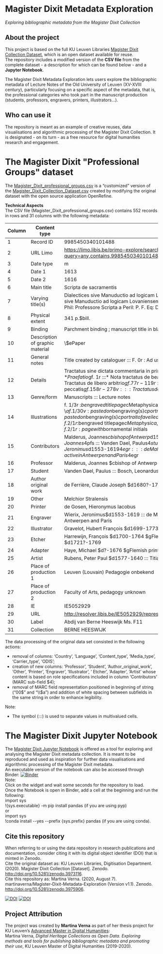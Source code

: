 # Magister Dixit Metadata Exploration
*Exploring bibliographic metadata from the Magister Dixit Collection*

## About the project
This project is based on the full KU Leuven Libraries [Magister Dixit Collection Dataset](https://github.com/KULeuvenDigitalisering/Magister-Dixit-Collection-Dataset), which is an open dataset available for reuse. <br>
The repository includes a modified version of the **CSV file** from the complete dataset - a description for which can be found below - and a **Jupyter Notebook**.<br>

The Magister Dixit Metadata Exploration lets users explore the bibliographic metadata of Lecture Notes of the Old University of Leuven (XV-XVIII century), particularly focusing on a specific aspect of the metadata, that is, the professional categories who took part in the manuscript production (students, professors, engravers, printers, illustrators…).

## Who can use it
The repository is meant as an example of creative reuses, data visualisations and algorithmic processing of the Magister Dixit Collection. It is designated - on its turn - as a free resource for digital humanities research and engagement.

# The Magister Dixit "Professional Groups" dataset
The [Magister_Dixit_professional_groups.csv](https://github.com/martinaverna/Magister-Dixit-Metadata-Exploration/blob/master/Magister_Dixit_professional_groups.csv) is a “customized” version of the [Magister_Dixit_Collection_Dataset.csv](https://raw.githubusercontent.com/KULeuvenDigitalisering/Magister-Dixit-Collection-Dataset/master/Magister_Dixit_Collection_Dataset.csv) created by modifying the original dataset with the open source application OpenRefine. 
<br>

**Technical Aspects**<br>
The CSV file (Magister_Dixit_professional_groups.csv) contains 552 records in rows and 31 columns with the following metadata:

| Column | Content type | Instance | Description/MARC 21 reference |
|-|-|-|-|
| 1 | Record ID | 9985450340101488 | Unique key = record id in original cataloging system |
| 2 | URL Limo | https://limo.libis.be/primo-explore/search?query=any,contains,9985450340101488&tab=all_content_tab&search_scope=ALL_CONTENT&vid=KULeuven | Direct url to record in Limo |
| 3 | Date type | m | Encoded indication of type of date, https://www.loc.gov/marc/bibliographic/bd008a.html |
| 4 | Date 1 | 1613 | Date of creation |
| 5 | Date 2 | 1616 | Date of end |
| 6 | Main title | Scripta de sacramentis | Field 246 13: $a main title of the publication https://www.loc.gov/marc/bibliographic/bd245.html |
| 7 | Varying title(s) | Dialectices sive Manuductio ad logicam Lovaniensem ::: Dialectices <br>sive Manuductio ad logicam Lovaniensem a Reverendo in Christo Patro Francisco Vrancx F. M. prædicatore ac Phil: Professore Scripta a Peril: P. F. Eq: D. R: D: L: &orum &orum Die aprilis 24 | https://www.loc.gov/marc/bibliographic/bd246.html#:~:text=Varying%20forms%20of%20the%20title,further%20identification%20of%20the%20item. |
| 8 | Physical extent | 341 p.$bill. | Field 300: $a Description of physical object, varying parameters depending on the nature of the objects, https://www.loc.gov/marc/bibliographic/bd300.html |
| 9 | Binding | Parchment binding ; manuscript title in black ink "[...] Scripta de sacramentis Viggers" ; remnants of ties | https://www.loc.gov/marc/bibliographic/bd563.html |
| 10 | Description of graphic material | \\$ePaper | Material and colors of graphic material, https://www.loc.gov/marc/bibliographic/bd340.html |
| 11 | General notes | Title created by cataloguer ::: F. 0r : Ad usum fratris Leonardi Bosch | https://www.loc.gov/marc/bibliographic/bd500.html |
| 12 | Details | Tractatus sine dictata commentaria in primam partem secundae angelici doctoris$gf. 0r-278v :::* Praefatio$gf. 1r :::* Nota tractatus de beatitudine$gf. 1r-39v :::* Tractatus secundus$gf. 40r-77r :::* Tractatus de libero arbitrio$gf. 77r-119r :::* Tractatus de conscientia$gf. 119r-157v :::* Tractatus de peccatis$gf. 158r-278v ::: Tractatus de sacramentis [incomplete?]$g1*r-10*v | https://www.loc.gov/marc/bibliographic/bd505.html |
| 13 | Genre/form | Manuscripts ::: Lecture notes | https://www.loc.gov/marc/archive/2009-2010/concise/bibliographic/bd655.html |
| 14 | Illustrations | f. 1/3r :$bengraved titlepage$cMetaphysica, Physica, with signs of the Lily, the Falcon, the Castle and the Pig ::: \\$af. 1/30v : pasted on$bengraving(s)$cportrait of a lady ::: f. 1/121v : pasted on$bengraving(s)$cportrait of a veiled lady with book ::: f. 1/128r : pasted on$bengraving(s)$cMusica ::: f. 2/1r :$bengraved titlepage$cMetaphysica, Physica, with signs of the Lily, the Falcon, the Castle and the Pig ::: f. 2/1r : page with$bornamental initials | https://www.loc.gov/marc/bibliographic/bd008b.html |
| 15 | Contributors | Malderus, Joannes$cbishop of Antwerp$d1563-1633$4pfs ::: Mercier, Jean$d? - 1570$4pfs ::: Viggers, Joannes$4pfs ::: Vanden Dael, Paulus$4stu ::: Bosch, Leonardus$4stu ::: Cuyckius, Leonardus$4stu ::: Wierix, Jeronimus$d1553-1619$4egr ::: de Mallery, Charles$d1571-after 1635$gFlemish engraver, active in Antwerpen and Paris$4egr | 700: ‘Personal names’ and its sub-fields https://www.loc.gov/marc/bibliographic/bd700.html |
| 16 | Professor | Malderus, Joannes $cbishop of Antwerp $d1563-1633 ::: Mercier, Jean $d? - 1570 ::: Viggers, Joannes | 700: ‘Personal names’ sorted by sub-field ‘$pfs’ |
| 17 | Student | Vanden Dael, Paulus ::: Bosch, Leonardus ::: Cuyckius, Leonardus | 700: ‘Personal names’ sorted by sub-field ‘$stu’ |
| 18 | Author original work | de Ferrière, Claude Joseph $d1680?-1748? | 700: ‘Personal names’ sorted by sub-field ‘$aow’ |
| 19 | Other | Melchior Stralensis | 700: ‘Personal names’ sorted by sub-field ‘$oth’ |
| 20 | Printer | de Gosen, Hieronymus Iacobus | 700: ‘Personal names’ sorted by sub-field ‘$prt’ |
| 21 | Engraver | Wierix, Jeronimus$d1553-1619 ::: de Mallery, Charles $d1571-after 1635 $gFlemish engraver, active in Antwerpen and Paris | 700: ‘Personal names’ sorted by sub-field ‘$egr’ |
| 22 | Illustrator | Gravelot, Hubert François $d1699-1773 $gFrench book illustrator, engraver, draughtsman and painter | 700: ‘Personal names’ sorted by sub-field ‘$ill’ |
| 23 | Etcher | Harrewijn, François $d1700-1764 $gFlemish etcher, bookseller ::: Denique, Petrus Augustinus $cLeuven $d1721?-1769 | 700: ‘Personal names’ sorted by sub-field ‘$etc’ |
| 24 | Adapter | Haye, Michael $d?-1676 $gFlemish printmaker, draftsman and publisher | 700: ‘Personal names’ sorted by sub-field ‘$adp’ |
| 25 | Artist | Rubens, Peter Paul $d1577-1640 ::: Titiaan $dca. 1485-1576 $gItalian painter | 700: ‘Personal names’ sorted by sub-field ‘$art’ |
| 26 | Place of production 1 | Leuven (Louvain) Pedagogie onbekend | Field 952: $d place, $e name of Pedagogy (in Dutch) https://www.loc.gov/marc/bibliographic/bd264.html |
| 27 | Place of production 2 | Faculty of Arts, pedagogy unknown | Field 952:  $f name of  Pedagogy  in English and Latin  |
| 28 | IE | IE5052929 |  |
| 29 | URL | http://resolver.libis.be/IE5052929/representation | Direct url to image viewer |
| 30 | Label | Abdij van Berne Heeswijk Ms. F11 | Physical object location |
| 31 | Collection | BERNE HEESWIJK | Library collection |

The data processing of the original data set consisted in the following actions:<br>
- removal of columns: ‘Country’, ‘Language’, ‘Content_type’, ‘Media_type’, ‘Carrier_type’, ‘ODIS’;
- creation of new columns: ‘Professor’, ‘Student’, ‘Author_original_work’, ‘Other’, ‘Printer’, ‘Engraver’, ‘Illustrator’, ‘ Etcher’, ‘Adapter’, ‘Artist’ whose content is based on role specifications included in column ‘Contributors’ (MARC sub-field $4);
- removal of MARC field representation positioned in beginning of string (“00$” and “\\$a”) and addition of white spacing between subfields in the same string in order to enhance legibility.

Note: <br>
- The symbol (:::) is used to separate values in multivalued cells.


# The Magister Dixit Jupyter Notebook
The [Magister Dixit Jupyter Notebook](https://github.com/martinaverna/Magister-Dixit-Metadata-Exploration/blob/master/Magister-Dixit-Jupyter-Notebook.ipynb) is offered as a tool for exploring and analysing the Magister Dixit metadata collection. It is meant to be reproduced and used as inspiration for further data visualisations and algorithmic processing of the Magister Dixit metadata. <br>
An executable version of the notebook can also be accessed through Binder: [![Binder](https://mybinder.org/badge_logo.svg)](https://mybinder.org/v2/gh/martinaverna/Magister-Dixit-Metadata-Exploration/master?filepath=Magister-Dixit-Jupyter-Notebook.ipynb) <br>
Note: <br>
Click on the widget and wait some seconds for the repository to load. <br>
Once the Notebook is open in Binder, add a cell at the beginning and run the following: <br>
import sys <br>
!{sys.executable} -m pip install pandas (if you are using pyp) <br>
or <br>
import sys <br>
!conda install --yes --prefix {sys.prefix} pandas (if you are using conda). <br>

## Cite this repository
When referring to or using the data repository in research publications and documentation, consider citing it with its digital object identifier (DOI) that is minted in Zenodo. <br> 
Cite the original dataset as: KU Leuven Libraries, Digitisation Department. (2020). Magister Dixit Collection [Dataset]. Zenodo. http://doi.org/10.5281/zenodo.3973116. <br>
Cite this repository as: Martina Verna. (2020, August 7). martinaverna/Magister-Dixit-Metadata-Exploration (Version v1.1). Zenodo. http://doi.org/10.5281/zenodo.3975906. 

[![DOI](https://zenodo.org/badge/DOI/10.5281/zenodo.3973116.svg)](https://doi.org/10.5281/zenodo.3973116)  [![DOI](https://zenodo.org/badge/281373610.svg)](https://zenodo.org/badge/latestdoi/281373610)

## Project Attribution
The project was created by **Martina Verna** as part of her thesis project for KU Leuven’s [Advanced Master in Digital Humanities](https://onderwijsaanbod.kuleuven.be/opleidingen/e/CQ_52330579.htm#activetab=diploma_omschrijving): <br> 
Martina Verna, *Digital Heritage Collections as Open Data. Exploring methods and tools for publishing bibliographic metadata and promoting their use*, KU Leuven Master of Digital Humanities (2019-2020).
